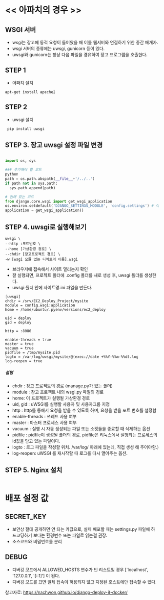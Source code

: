 # << 아파치의 경우 >>

## WSGI 서버
- wsgi는 장고에 동적 요청이 들어왔을 때 이를 웹서버와 연결하기 위한 중간 매개자.
- wsgi 서버의 종류에는 uwsgi, gunicorn 등이 있다. 
- uwsgi와 gunicorn는 항상 다음 파일을 경유하여 장고 프로그램을 호출한다.

## STEP 1 
- 아파치 설치 
```
apt-get install apache2
```

## STEP 2 
- uwsgi 설치 
```
 pip install uwsgi 
```

## STEP 3. 장고 uwsgi 설정 파일 변경
```python

import os, sys

### 추가해야 할 코드 
python
path = os.path.abspath(__file__+'/../..')
if path not in sys.path:
  sys.path.append(path)

# 원래 있는 코드 
from django.core.wsgi import get_wsgi_application
os.environ.setdefault('DJANGO_SETTINGS_MODULE', 'config.settings') # 이 때, settings 여러 개 썼으면 setting 여러 개 중 가장 먼저 running 되는게 선택되므로, 현재 사용중인 setting으로 변경해주어야 함.
application = get_wsgi_application()

```

## STEP 4. uwsgi로 실행해보기 
```
uwsgi \
--http :포트번호 \
--home [가상환경 경로] \
--chdir [장고프로젝트 경로] \
-w [wsgi 모듈 있는 디렉토리 이름].wsgi
```
- 브라우저에 접속해서 사이트 열리는지 확인
- 잘 실행되면, 프로젝트 폴더에 .config 폴더를 새로 생성 후, uwsgi 폴더를 생성한다.
- uwsgi 폴더 안에 사이트명.ini 파일을 만든다.

```
[uwsgi]
chdir = /srv/EC2_Deploy_Project/mysite
module = config.wsgi:application
home = /home/ubuntu/.pyenv/versions/ec2_deploy

uid = deploy
gid = deploy

http = :8080

enable-threads = true
master = true
vacuum = true
pidfile = /tmp/mysite.pid
logto = /var/log/uwsgi/mysite/@(exec://date +%%Y-%%m-%%d).log
log-reopen = true
```

##### 설명
- chdir : 장고 프로젝트의 경로 (manage.py가 있는 폴더)
- module : 장고 프로젝트 내의 wsgi.py 파일의 경로
- home: 이 프로젝트가 실행될 가상환경 경로 
- uid, gid : uWSGI를 실행할 사용자 및 사용자그룹 지정 
- http : http를 통해서 요청을 받을 수 있도록 하며, 요청을 받을 포트 번호를 설정함
- enable-threads : 쓰레드 사용 여부
- master : 마스터 프로세스 사용 여부
- vacuum : 실행 시 자동 생성되는 파일 또는 소켓들을 종료할 때 삭제하는 옵션
- pidfile : pidfile이 생성될 폴더의 경로. pidfile은 리눅스에서 실행되는 프로세스의 id값을 담고 있는 파일이다.
- logto : 로그 파일을 작성할 위치.  /var/log/ 아래에 있는데, 직접 생성 해 주어야함.)
- log-reopen: uWSGI 를 재시작할 때 로그를 다시 열어주는 옵션.

## STEP 5. Nginx 설치
```shell

```


# 배포 설정 값 
## SECRET_KEY
- 보안상 절대 공개하면 안 되는 키값으로, 실제 배포할 때는 settings.py 파일에 하드코딩하기 보다는 환경변수 또는 파일로 읽는걸 권장.
- 소스코드와 비밀번호를 분리

## DEBUG
- 디버깅 모드에서 ALLOWED_HOSTS 변수가 빈 리스트일 경우 ['localhost', '127.0.0.1', '[::1]'] 이 된다.
- 디버깅 모드를 끄면 일체 접속이 허용되지 않고 지정된 호스트에만 접속할 수 있다.

참고자료:
https://nachwon.github.io/django-deploy-8-docker/
